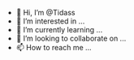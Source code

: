 - 👋 Hi, I’m @Tidass
- 👀 I’m interested in ...
- 🌱 I’m currently learning ...
- 💞️ I’m looking to collaborate on ...
- 📫 How to reach me ...

<!---
Tidass/Tidass is a ✨ special ✨ repository because its `README.md` (this file) appears on your GitHub profile.
You can click the Preview link to take a look at your changes.
--->
